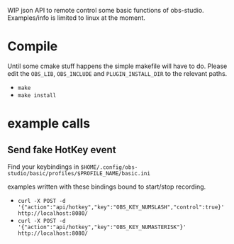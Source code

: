 

WIP json API to remote control some basic functions of obs-studio. Examples/info is limited to linux at the moment.

Compile
=======

Until some cmake stuff happens the simple makefile will have to do. Please edit the `OBS_LIB`, `OBS_INCLUDE` and `PLUGIN_INSTALL_DIR` to the relevant paths.

* `make`
* `make install`

example calls
=============

Send fake HotKey event
----------------------

Find your keybindings in `$HOME/.config/obs-studio/basic/profiles/$PROFILE_NAME/basic.ini`

examples written with these bindings bound to start/stop recording.

* `curl -X POST -d '{"action":"api/hotkey","key":"OBS_KEY_NUMSLASH","control":true}' http://localhost:8080/`
* `curl -X POST -d '{"action":"api/hotkey","key":"OBS_KEY_NUMASTERISK"}' http://localhost:8080/`